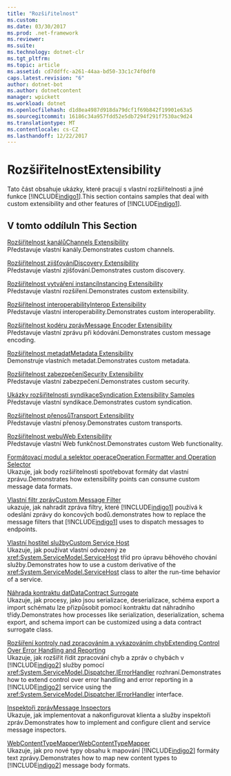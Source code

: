 ```yaml
---
title: "Rozšiřitelnost"
ms.custom: 
ms.date: 03/30/2017
ms.prod: .net-framework
ms.reviewer: 
ms.suite: 
ms.technology: dotnet-clr
ms.tgt_pltfrm: 
ms.topic: article
ms.assetid: cd7ddffc-a261-44aa-bd50-33c1c74f0df0
caps.latest.revision: "6"
author: dotnet-bot
ms.author: dotnetcontent
manager: wpickett
ms.workload: dotnet
ms.openlocfilehash: d1d8ea4987d918da79dcf1f69b842f19901e63a5
ms.sourcegitcommit: 16186c34a957fdd52e5db7294f291f7530ac9d24
ms.translationtype: MT
ms.contentlocale: cs-CZ
ms.lasthandoff: 12/22/2017
---
```

# <a name="extensibility"></a><span data-ttu-id="65702-102">Rozšiřitelnost</span><span class="sxs-lookup"><span data-stu-id="65702-102">Extensibility</span></span>
<span data-ttu-id="65702-103">Tato část obsahuje ukázky, které pracují s vlastní rozšiřitelnosti a jiné funkce [!INCLUDE[indigo1](../../../../includes/indigo1-md.md)].</span><span class="sxs-lookup"><span data-stu-id="65702-103">This section contains samples that deal with custom extensibility and other features of [!INCLUDE[indigo1](../../../../includes/indigo1-md.md)].</span></span>  
  
## <a name="in-this-section"></a><span data-ttu-id="65702-104">V tomto oddílu</span><span class="sxs-lookup"><span data-stu-id="65702-104">In This Section</span></span>  
 [<span data-ttu-id="65702-105">Rozšiřitelnost kanálů</span><span class="sxs-lookup"><span data-stu-id="65702-105">Channels Extensibility</span></span>](../../../../docs/framework/wcf/samples/channels-extensibility.md)  
 <span data-ttu-id="65702-106">Představuje vlastní kanály.</span><span class="sxs-lookup"><span data-stu-id="65702-106">Demonstrates custom channels.</span></span>  
  
 [<span data-ttu-id="65702-107">Rozšiřitelnost zjišťování</span><span class="sxs-lookup"><span data-stu-id="65702-107">Discovery Extensibility</span></span>](../../../../docs/framework/wcf/samples/discovery-extensibility.md)  
 <span data-ttu-id="65702-108">Představuje vlastní zjišťování.</span><span class="sxs-lookup"><span data-stu-id="65702-108">Demonstrates custom discovery.</span></span>  
  
 [<span data-ttu-id="65702-109">Rozšiřitelnost vytváření instancí</span><span class="sxs-lookup"><span data-stu-id="65702-109">Instancing Extensibility</span></span>](../../../../docs/framework/wcf/samples/instancing-extensibility.md)  
 <span data-ttu-id="65702-110">Představuje vlastní rozšíření.</span><span class="sxs-lookup"><span data-stu-id="65702-110">Demonstrates custom extensibility.</span></span>  
  
 [<span data-ttu-id="65702-111">Rozšiřitelnost interoperability</span><span class="sxs-lookup"><span data-stu-id="65702-111">Interop Extensibility</span></span>](../../../../docs/framework/wcf/samples/interop-extensibility.md)  
 <span data-ttu-id="65702-112">Představuje vlastní interoperability.</span><span class="sxs-lookup"><span data-stu-id="65702-112">Demonstrates custom interoperability.</span></span>  
  
 [<span data-ttu-id="65702-113">Rozšiřitelnost kodéru zpráv</span><span class="sxs-lookup"><span data-stu-id="65702-113">Message Encoder Extensibility</span></span>](../../../../docs/framework/wcf/samples/message-encoder-extensibility.md)  
 <span data-ttu-id="65702-114">Představuje vlastní zprávu při kódování.</span><span class="sxs-lookup"><span data-stu-id="65702-114">Demonstrates custom message encoding.</span></span>  
  
 [<span data-ttu-id="65702-115">Rozšiřitelnost metadat</span><span class="sxs-lookup"><span data-stu-id="65702-115">Metadata Extensibility</span></span>](../../../../docs/framework/wcf/samples/metadata-extensibility.md)  
 <span data-ttu-id="65702-116">Demonstruje vlastních metadat.</span><span class="sxs-lookup"><span data-stu-id="65702-116">Demonstrates custom metadata.</span></span>  
  
 [<span data-ttu-id="65702-117">Rozšiřitelnost zabezpečení</span><span class="sxs-lookup"><span data-stu-id="65702-117">Security Extensibility</span></span>](../../../../docs/framework/wcf/samples/security-extensibility.md)  
 <span data-ttu-id="65702-118">Představuje vlastní zabezpečení.</span><span class="sxs-lookup"><span data-stu-id="65702-118">Demonstrates custom security.</span></span>  
  
 [<span data-ttu-id="65702-119">Ukázky rozšiřitelnosti syndikace</span><span class="sxs-lookup"><span data-stu-id="65702-119">Syndication Extensibility Samples</span></span>](../../../../docs/framework/wcf/samples/syndication-extensibility-samples.md)  
 <span data-ttu-id="65702-120">Představuje vlastní syndikace.</span><span class="sxs-lookup"><span data-stu-id="65702-120">Demonstrates custom syndication.</span></span>  
  
 [<span data-ttu-id="65702-121">Rozšiřitelnost přenosů</span><span class="sxs-lookup"><span data-stu-id="65702-121">Transport Extensibility</span></span>](../../../../docs/framework/wcf/samples/transport-extensibility.md)  
 <span data-ttu-id="65702-122">Představuje vlastní přenosy.</span><span class="sxs-lookup"><span data-stu-id="65702-122">Demonstrates custom transports.</span></span>  
  
 [<span data-ttu-id="65702-123">Rozšiřitelnost webu</span><span class="sxs-lookup"><span data-stu-id="65702-123">Web Extensibility</span></span>](../../../../docs/framework/wcf/samples/web-extensibility.md)  
 <span data-ttu-id="65702-124">Představuje vlastní Web funkčnost.</span><span class="sxs-lookup"><span data-stu-id="65702-124">Demonstrates custom Web functionality.</span></span>  
  
 [<span data-ttu-id="65702-125">Formátovací modul a selektor operace</span><span class="sxs-lookup"><span data-stu-id="65702-125">Operation Formatter and Operation Selector</span></span>](../../../../docs/framework/wcf/samples/operation-formatter-and-operation-selector.md)  
 <span data-ttu-id="65702-126">Ukazuje, jak body rozšiřitelnosti spotřebovat formáty dat vlastní zprávu.</span><span class="sxs-lookup"><span data-stu-id="65702-126">Demonstrates how extensibility points can consume custom message data formats.</span></span>  
  
 [<span data-ttu-id="65702-127">Vlastní filtr zpráv</span><span class="sxs-lookup"><span data-stu-id="65702-127">Custom Message Filter</span></span>](../../../../docs/framework/wcf/samples/custom-message-filter.md)  
 <span data-ttu-id="65702-128">ukazuje, jak nahradit zpráva filtry, které [!INCLUDE[indigo1](../../../../includes/indigo1-md.md)] používá k odeslání zprávy do koncových bodů.</span><span class="sxs-lookup"><span data-stu-id="65702-128">demonstrates how to replace the message filters that [!INCLUDE[indigo1](../../../../includes/indigo1-md.md)] uses to dispatch messages to endpoints.</span></span>  
  
 [<span data-ttu-id="65702-129">Vlastní hostitel služby</span><span class="sxs-lookup"><span data-stu-id="65702-129">Custom Service Host</span></span>](../../../../docs/framework/wcf/samples/custom-service-host.md)  
 <span data-ttu-id="65702-130">Ukazuje, jak používat vlastní odvozený ze <xref:System.ServiceModel.ServiceHost> tříd pro úpravu běhového chování služby.</span><span class="sxs-lookup"><span data-stu-id="65702-130">Demonstrates how to use a custom derivative of the <xref:System.ServiceModel.ServiceHost> class to alter the run-time behavior of a service.</span></span>  
  
 [<span data-ttu-id="65702-131">Náhrada kontraktu dat</span><span class="sxs-lookup"><span data-stu-id="65702-131">DataContract Surrogate</span></span>](../../../../docs/framework/wcf/samples/datacontract-surrogate.md)  
 <span data-ttu-id="65702-132">Ukazuje, jak procesy, jako jsou serializace, deserializace, schéma export a import schématu lze přizpůsobit pomocí kontraktu dat náhradního třídy.</span><span class="sxs-lookup"><span data-stu-id="65702-132">Demonstrates how processes like serialization, deserialization, schema export, and schema import can be customized using a data contract surrogate class.</span></span>  
  
 [<span data-ttu-id="65702-133">Rozšíření kontroly nad zpracováním a vykazováním chyb</span><span class="sxs-lookup"><span data-stu-id="65702-133">Extending Control Over Error Handling and Reporting</span></span>](../../../../docs/framework/wcf/samples/extending-control-over-error-handling-and-reporting.md)  
 <span data-ttu-id="65702-134">Ukazuje, jak rozšířit řídit zpracování chyb a zpráv o chybách v [!INCLUDE[indigo2](../../../../includes/indigo2-md.md)] služby pomocí <xref:System.ServiceModel.Dispatcher.IErrorHandler> rozhraní.</span><span class="sxs-lookup"><span data-stu-id="65702-134">Demonstrates how to extend control over error handling and error reporting in a [!INCLUDE[indigo2](../../../../includes/indigo2-md.md)] service using the <xref:System.ServiceModel.Dispatcher.IErrorHandler> interface.</span></span>  
  
 [<span data-ttu-id="65702-135">Inspektoři zpráv</span><span class="sxs-lookup"><span data-stu-id="65702-135">Message Inspectors</span></span>](../../../../docs/framework/wcf/samples/message-inspectors.md)  
 <span data-ttu-id="65702-136">Ukazuje, jak implementovat a nakonfigurovat klienta a služby inspektoři zpráv.</span><span class="sxs-lookup"><span data-stu-id="65702-136">Demonstrates how to implement and configure client and service message inspectors.</span></span>  
  
 [<span data-ttu-id="65702-137">WebContentTypeMapper</span><span class="sxs-lookup"><span data-stu-id="65702-137">WebContentTypeMapper</span></span>](../../../../docs/framework/wcf/samples/webcontenttypemapper-sample.md)  
 <span data-ttu-id="65702-138">Ukazuje, jak pro nové typy obsahu k mapování [!INCLUDE[indigo2](../../../../includes/indigo2-md.md)] formáty text zprávy.</span><span class="sxs-lookup"><span data-stu-id="65702-138">Demonstrates how to map new content types to [!INCLUDE[indigo2](../../../../includes/indigo2-md.md)] message body formats.</span></span>
